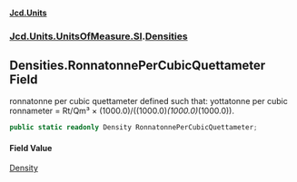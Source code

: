 #### [Jcd.Units](index.md 'index')

### [Jcd.Units.UnitsOfMeasure.SI](Jcd.Units.UnitsOfMeasure.SI.md 'Jcd.Units.UnitsOfMeasure.SI').[Densities](Densities.md 'Jcd.Units.UnitsOfMeasure.SI.Densities')

## Densities.RonnatonnePerCubicQuettameter Field

ronnatonne per cubic quettameter defined such that: yottatonne per cubic ronnameter = Rt/Qm³ ×
(1000.0)/((1000.0)*(1000.0)*(1000.0)).

```csharp
public static readonly Density RonnatonnePerCubicQuettameter;
```

#### Field Value

[Density](Density.md 'Jcd.Units.UnitTypes.Density')